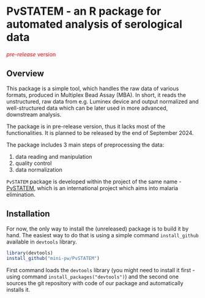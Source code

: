 # PvSTATEM - an R package for automated analysis of serological data
<span style="color:red">*pre-release* version </span>
## Overview
This package is a simple tool, which handles the raw data of various formats, produced in Multiplex Bead Assay (MBA). In short, it reads the unstructured, raw data from e.g. Luminex device and output normalized and well-structured data which can be later used in more advanced, downstream analysis.

The package is in pre-release version, thus it lacks most of the functionalities. It is planned to be released by the end of September 2024.

The package includes 3 main steps of preprocessing the data:
1. data reading and manipulation
2. quality control
3. data normalization


`PvSTATEM` package is developed within the project of the same name - [PvSTATEM](https://www.pvstatem.eu/), which is an international project which aims into malaria elimination.

## Installation
For now, the only way to install the (unreleased) package is to build it by hand. The easiest way to do that is using a simple command `install_github` available in `devtools` library. 

```R
library(devtools)
install_github("mini-pw/PvSTATEM")
```

First command loads the `devtools` library (you might need to install it first - using command `install_packages("devtools")`) and the second one sources the git repository with code of our package and automatically installs it.
